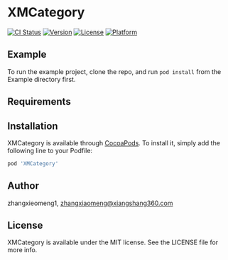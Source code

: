 # XMCategory

[![CI Status](http://img.shields.io/travis/zhangxieomeng1/XMCategory.svg?style=flat)](https://travis-ci.org/zhangxieomeng1/XMCategory)
[![Version](https://img.shields.io/cocoapods/v/XMCategory.svg?style=flat)](http://cocoapods.org/pods/XMCategory)
[![License](https://img.shields.io/cocoapods/l/XMCategory.svg?style=flat)](http://cocoapods.org/pods/XMCategory)
[![Platform](https://img.shields.io/cocoapods/p/XMCategory.svg?style=flat)](http://cocoapods.org/pods/XMCategory)

## Example

To run the example project, clone the repo, and run `pod install` from the Example directory first.

## Requirements

## Installation

XMCategory is available through [CocoaPods](http://cocoapods.org). To install
it, simply add the following line to your Podfile:

```ruby
pod 'XMCategory'
```

## Author

zhangxieomeng1, zhangxiaomeng@xiangshang360.com

## License

XMCategory is available under the MIT license. See the LICENSE file for more info.
